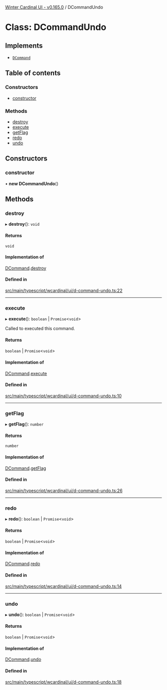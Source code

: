 [Winter Cardinal UI - v0.165.0](../index.md) / DCommandUndo

# Class: DCommandUndo

## Implements

- [`DCommand`](../interfaces/DCommand.md)

## Table of contents

### Constructors

- [constructor](DCommandUndo.md#constructor)

### Methods

- [destroy](DCommandUndo.md#destroy)
- [execute](DCommandUndo.md#execute)
- [getFlag](DCommandUndo.md#getflag)
- [redo](DCommandUndo.md#redo)
- [undo](DCommandUndo.md#undo)

## Constructors

### constructor

• **new DCommandUndo**()

## Methods

### destroy

▸ **destroy**(): `void`

#### Returns

`void`

#### Implementation of

[DCommand](../interfaces/DCommand.md).[destroy](../interfaces/DCommand.md#destroy)

#### Defined in

[src/main/typescript/wcardinal/ui/d-command-undo.ts:22](https://github.com/winter-cardinal/winter-cardinal-ui/blob/v0.165.0/src/main/typescript/wcardinal/ui/d-command-undo.ts#L22)

___

### execute

▸ **execute**(): `boolean` \| `Promise`<`void`\>

Called to executed this command.

#### Returns

`boolean` \| `Promise`<`void`\>

#### Implementation of

[DCommand](../interfaces/DCommand.md).[execute](../interfaces/DCommand.md#execute)

#### Defined in

[src/main/typescript/wcardinal/ui/d-command-undo.ts:10](https://github.com/winter-cardinal/winter-cardinal-ui/blob/v0.165.0/src/main/typescript/wcardinal/ui/d-command-undo.ts#L10)

___

### getFlag

▸ **getFlag**(): `number`

#### Returns

`number`

#### Implementation of

[DCommand](../interfaces/DCommand.md).[getFlag](../interfaces/DCommand.md#getflag)

#### Defined in

[src/main/typescript/wcardinal/ui/d-command-undo.ts:26](https://github.com/winter-cardinal/winter-cardinal-ui/blob/v0.165.0/src/main/typescript/wcardinal/ui/d-command-undo.ts#L26)

___

### redo

▸ **redo**(): `boolean` \| `Promise`<`void`\>

#### Returns

`boolean` \| `Promise`<`void`\>

#### Implementation of

[DCommand](../interfaces/DCommand.md).[redo](../interfaces/DCommand.md#redo)

#### Defined in

[src/main/typescript/wcardinal/ui/d-command-undo.ts:14](https://github.com/winter-cardinal/winter-cardinal-ui/blob/v0.165.0/src/main/typescript/wcardinal/ui/d-command-undo.ts#L14)

___

### undo

▸ **undo**(): `boolean` \| `Promise`<`void`\>

#### Returns

`boolean` \| `Promise`<`void`\>

#### Implementation of

[DCommand](../interfaces/DCommand.md).[undo](../interfaces/DCommand.md#undo)

#### Defined in

[src/main/typescript/wcardinal/ui/d-command-undo.ts:18](https://github.com/winter-cardinal/winter-cardinal-ui/blob/v0.165.0/src/main/typescript/wcardinal/ui/d-command-undo.ts#L18)
